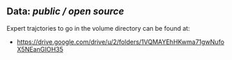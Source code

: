## Data: *public / open source*

Expert trajctories to go in the volume directory can be found at:

* https://drive.google.com/drive/u/2/folders/1VQMAYEhHKwma71gwNufoX5NEanGIOH35


